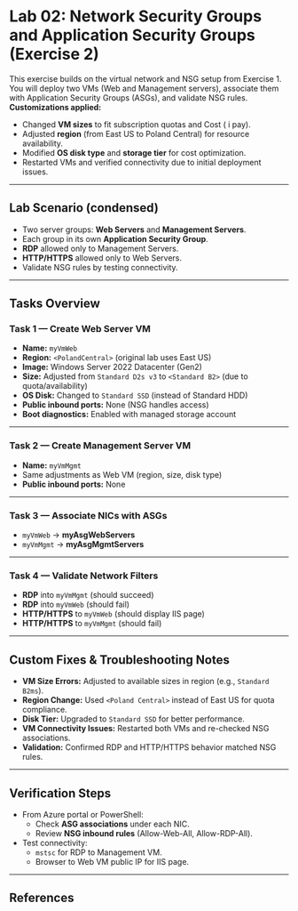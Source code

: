 # Lab 02: Network Security Groups and Application Security Groups (Exercise 2)

This exercise builds on the virtual network and NSG setup from Exercise 1. You will deploy two VMs (Web and Management servers), associate them with Application Security Groups (ASGs), and validate NSG rules.  
**Customizations applied:**  
- Changed **VM sizes** to fit subscription quotas and Cost ( i pay).  
- Adjusted **region** (from East US to Poland Central) for resource availability.  
- Modified **OS disk type** and **storage tier** for cost optimization.  
- Restarted VMs and verified connectivity due to initial deployment issues.

---

## Lab Scenario (condensed)

- Two server groups: **Web Servers** and **Management Servers**.
- Each group in its own **Application Security Group**.
- **RDP** allowed only to Management Servers.
- **HTTP/HTTPS** allowed only to Web Servers.
- Validate NSG rules by testing connectivity.

---

## Tasks Overview

### Task 1 — Create Web Server VM
- **Name:** `myVmWeb`
- **Region:** `<PolandCentral>` (original lab uses East US)
- **Image:** Windows Server 2022 Datacenter (Gen2)
- **Size:** Adjusted from `Standard D2s v3` to `<Standard B2>` (due to quota/availability)
- **OS Disk:** Changed to `Standard SSD` (instead of Standard HDD)
- **Public inbound ports:** None (NSG handles access)
- **Boot diagnostics:** Enabled with managed storage account

---

### Task 2 — Create Management Server VM
- **Name:** `myVmMgmt`
- Same adjustments as Web VM (region, size, disk type)
- **Public inbound ports:** None

---

### Task 3 — Associate NICs with ASGs
- `myVmWeb` → **myAsgWebServers**
- `myVmMgmt` → **myAsgMgmtServers**

---

### Task 4 — Validate Network Filters
- **RDP** into `myVmMgmt` (should succeed)
- **RDP** into `myVmWeb` (should fail)
- **HTTP/HTTPS** to `myVmWeb` (should display IIS page)
- **HTTP/HTTPS** to `myVmMgmt` (should fail)

---

## Custom Fixes & Troubleshooting Notes
- **VM Size Errors:** Adjusted to available sizes in region (e.g., `Standard B2ms`).
- **Region Change:** Used `<Poland Central>` instead of East US for quota compliance.
- **Disk Tier:** Upgraded to `Standard SSD` for better performance.
- **VM Connectivity Issues:** Restarted both VMs and re-checked NSG associations.
- **Validation:** Confirmed RDP and HTTP/HTTPS behavior matched NSG rules.

---

## Verification Steps
- From Azure portal or PowerShell:
  - Check **ASG associations** under each NIC.
  - Review **NSG inbound rules** (Allow-Web-All, Allow-RDP-All).
- Test connectivity:
  - `mstsc` for RDP to Management VM.
  - Browser to Web VM public IP for IIS page.

---

## References
